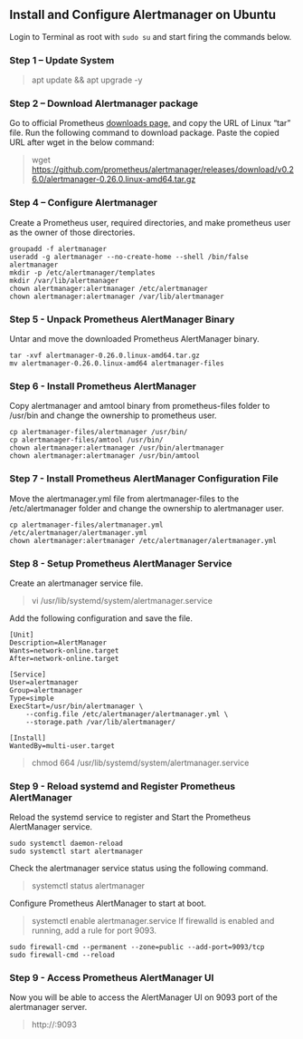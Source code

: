 
## Install and Configure Alertmanager on Ubuntu

Login to Terminal as root with ``sudo su`` and start firing the commands below.

### Step 1 – Update System

> apt update && apt upgrade -y

### Step 2 – Download Alertmanager package

Go to official Prometheus [downloads page,](https://prometheus.io/download/) and copy the URL of Linux “tar” file.
Run the following command to download package. Paste the copied URL after wget in the below command:
> wget https://github.com/prometheus/alertmanager/releases/download/v0.26.0/alertmanager-0.26.0.linux-amd64.tar.gz

### Step 4 – Configure Alertmanager

Create a Prometheus user, required directories, and make prometheus user as the owner of those directories.

```
groupadd -f alertmanager
useradd -g alertmanager --no-create-home --shell /bin/false alertmanager
mkdir -p /etc/alertmanager/templates
mkdir /var/lib/alertmanager
chown alertmanager:alertmanager /etc/alertmanager
chown alertmanager:alertmanager /var/lib/alertmanager

```
### Step 5 - Unpack Prometheus AlertManager Binary

Untar and move the downloaded Prometheus AlertManager binary.

```
tar -xvf alertmanager-0.26.0.linux-amd64.tar.gz
mv alertmanager-0.26.0.linux-amd64 alertmanager-files

```

### Step 6 - Install Prometheus AlertManager

Copy alertmanager and amtool binary from prometheus-files folder to /usr/bin and change the ownership to prometheus user.

```
cp alertmanager-files/alertmanager /usr/bin/
cp alertmanager-files/amtool /usr/bin/
chown alertmanager:alertmanager /usr/bin/alertmanager
chown alertmanager:alertmanager /usr/bin/amtool

```

### Step 7 - Install Prometheus AlertManager Configuration File

Move the alertmanager.yml file from alertmanager-files to the /etc/alertmanager folder and change the ownership to alertmanager user.

```
cp alertmanager-files/alertmanager.yml /etc/alertmanager/alertmanager.yml
chown alertmanager:alertmanager /etc/alertmanager/alertmanager.yml

```

### Step 8 - Setup Prometheus AlertManager Service

Create an alertmanager service file.
> vi /usr/lib/systemd/system/alertmanager.service

Add the following configuration and save the file.
```
[Unit]
Description=AlertManager
Wants=network-online.target
After=network-online.target

[Service]
User=alertmanager
Group=alertmanager
Type=simple
ExecStart=/usr/bin/alertmanager \
    --config.file /etc/alertmanager/alertmanager.yml \
    --storage.path /var/lib/alertmanager/

[Install]
WantedBy=multi-user.target

```
> chmod 664 /usr/lib/systemd/system/alertmanager.service

### Step 9 - Reload systemd and Register Prometheus AlertManager

Reload the systemd service to register and Start the Prometheus AlertManager service.

```
sudo systemctl daemon-reload
sudo systemctl start alertmanager

```
Check the alertmanager service status using the following command.
> systemctl status alertmanager

Configure Prometheus AlertManager to start at boot.
> systemctl enable alertmanager.service
If firewalld is enabled and running, add a rule for port 9093.
```
sudo firewall-cmd --permanent --zone=public --add-port=9093/tcp
sudo firewall-cmd --reload

```
### Step 9 - Access Prometheus AlertManager UI

Now you will be able to access the AlertManager UI on 9093 port of the alertmanager server.

> http://<alertmanager-ip>:9093